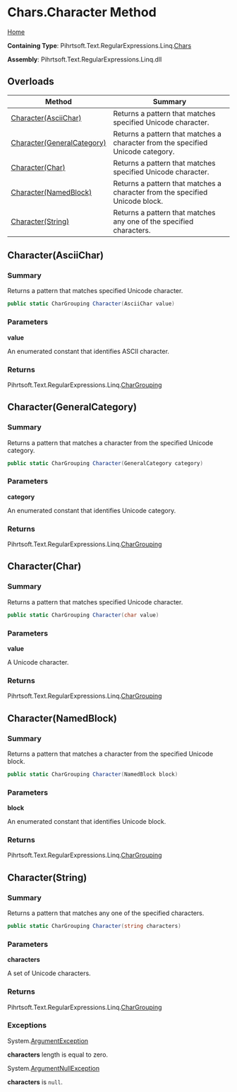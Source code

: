 # Chars\.Character Method

[Home](../../../../../../README.md)

**Containing Type**: Pihrtsoft\.Text\.RegularExpressions\.Linq\.[Chars](../README.md)

**Assembly**: Pihrtsoft\.Text\.RegularExpressions\.Linq\.dll

## Overloads

| Method | Summary |
| ------ | ------- |
| [Character(AsciiChar)](#Pihrtsoft_Text_RegularExpressions_Linq_Chars_Character_Pihrtsoft_Text_RegularExpressions_Linq_AsciiChar_) | Returns a pattern that matches specified Unicode character\. |
| [Character(GeneralCategory)](#Pihrtsoft_Text_RegularExpressions_Linq_Chars_Character_Pihrtsoft_Text_RegularExpressions_Linq_GeneralCategory_) | Returns a pattern that matches a character from the specified Unicode category\. |
| [Character(Char)](#Pihrtsoft_Text_RegularExpressions_Linq_Chars_Character_System_Char_) | Returns a pattern that matches specified Unicode character\. |
| [Character(NamedBlock)](#Pihrtsoft_Text_RegularExpressions_Linq_Chars_Character_Pihrtsoft_Text_RegularExpressions_Linq_NamedBlock_) | Returns a pattern that matches a character from the specified Unicode block\. |
| [Character(String)](#Pihrtsoft_Text_RegularExpressions_Linq_Chars_Character_System_String_) | Returns a pattern that matches any one of the specified characters\. |

## Character\(AsciiChar\) <a name="Pihrtsoft_Text_RegularExpressions_Linq_Chars_Character_Pihrtsoft_Text_RegularExpressions_Linq_AsciiChar_"></a>

### Summary

Returns a pattern that matches specified Unicode character\.

```csharp
public static CharGrouping Character(AsciiChar value)
```

### Parameters

**value**

An enumerated constant that identifies ASCII character\.

### Returns

Pihrtsoft\.Text\.RegularExpressions\.Linq\.[CharGrouping](../../CharGrouping/README.md)

## Character\(GeneralCategory\) <a name="Pihrtsoft_Text_RegularExpressions_Linq_Chars_Character_Pihrtsoft_Text_RegularExpressions_Linq_GeneralCategory_"></a>

### Summary

Returns a pattern that matches a character from the specified Unicode category\.

```csharp
public static CharGrouping Character(GeneralCategory category)
```

### Parameters

**category**

An enumerated constant that identifies Unicode category\.

### Returns

Pihrtsoft\.Text\.RegularExpressions\.Linq\.[CharGrouping](../../CharGrouping/README.md)

## Character\(Char\) <a name="Pihrtsoft_Text_RegularExpressions_Linq_Chars_Character_System_Char_"></a>

### Summary

Returns a pattern that matches specified Unicode character\.

```csharp
public static CharGrouping Character(char value)
```

### Parameters

**value**

A Unicode character\.

### Returns

Pihrtsoft\.Text\.RegularExpressions\.Linq\.[CharGrouping](../../CharGrouping/README.md)

## Character\(NamedBlock\) <a name="Pihrtsoft_Text_RegularExpressions_Linq_Chars_Character_Pihrtsoft_Text_RegularExpressions_Linq_NamedBlock_"></a>

### Summary

Returns a pattern that matches a character from the specified Unicode block\.

```csharp
public static CharGrouping Character(NamedBlock block)
```

### Parameters

**block**

An enumerated constant that identifies Unicode block\.

### Returns

Pihrtsoft\.Text\.RegularExpressions\.Linq\.[CharGrouping](../../CharGrouping/README.md)

## Character\(String\) <a name="Pihrtsoft_Text_RegularExpressions_Linq_Chars_Character_System_String_"></a>

### Summary

Returns a pattern that matches any one of the specified characters\.

```csharp
public static CharGrouping Character(string characters)
```

### Parameters

**characters**

A set of Unicode characters\.

### Returns

Pihrtsoft\.Text\.RegularExpressions\.Linq\.[CharGrouping](../../CharGrouping/README.md)

### Exceptions

System\.[ArgumentException](https://docs.microsoft.com/en-us/dotnet/api/system.argumentexception)

**characters** length is equal to zero\.

System\.[ArgumentNullException](https://docs.microsoft.com/en-us/dotnet/api/system.argumentnullexception)

**characters** is `null`\.

